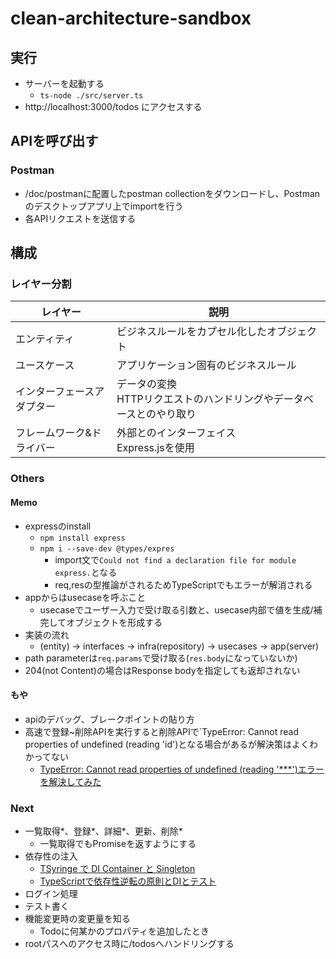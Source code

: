 # clean-architecture-sandbox

## 実行
- サーバーを起動する
  - `ts-node ./src/server.ts`
- http://localhost:3000/todos にアクセスする

## APIを呼び出す
### Postman
- /doc/postmanに配置したpostman collectionをダウンロードし、Postmanのデスクトップアプリ上でimportを行う
- 各APIリクエストを送信する

## 構成

### レイヤー分割
| レイヤー          | 説明                                      |
|---------------|-----------------------------------------|
| エンティティ        | ビジネスルールをカプセル化したオブジェクト                   |
| ユースケース        | アプリケーション固有のビジネスルール                      |
| インターフェースアダプター | データの変換<br>HTTPリクエストのハンドリングやデータベースとのやり取り |
| フレームワーク&ドライバー | 外部とのインターフェイス<br>Express.jsを使用           |

### Others
#### Memo
- expressのinstall
  - `npm install express`
  - `npm i --save-dev @types/expres`
    - import文で`Could not find a declaration file for module express.`となる
    - req,resの型推論がされるためTypeScriptでもエラーが解消される
- appからはusecaseを呼ぶこと
  - usecaseでユーザー入力で受け取る引数と、usecase内部で値を生成/補完してオブジェクトを形成する
- 実装の流れ
  - (entity) -> interfaces -> infra(repository) -> usecases -> app(server)
- path parameterは`req.params`で受け取る(`res.body`になっていないか)
- 204(not Content)の場合はResponse bodyを指定しても返却されない

#### もや
- apiのデバッグ、ブレークポイントの貼り方
- 高速で登録~削除APIを実行すると削除APIで`TypeError: Cannot read properties of undefined (reading 'id')となる場合があるが解決策はよくわかってない
  - [TypeError: Cannot read properties of undefined (reading '***')エラーを解決してみた](https://qiita.com/udonn/items/5e617210bfa75606c0fb)

### Next
- 一覧取得*、登録*、詳細*、更新、削除*
  - 一覧取得でもPromiseを返すようにする
- 依存性の注入
  - [TSyringe で DI Container と Singleton](https://zenn.dev/optimisuke/articles/82b4f9bb1dfcc6)
  - [TypeScriptで依存性逆転の原則とDIとテスト](https://zenn.dev/optimisuke/articles/d13c5e206f5369)
- ログイン処理
- テスト書く
- 機能変更時の変更量を知る
  - Todoに何某かのプロパティを追加したとき
- rootパスへのアクセス時に/todosへハンドリングする
